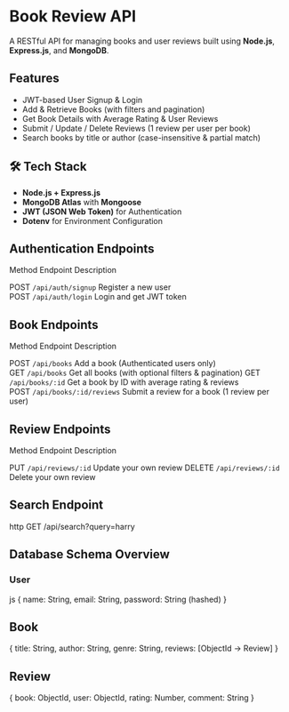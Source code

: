 # Book Review API

A RESTful API for managing books and user reviews built using **Node.js**, **Express.js**, and **MongoDB**.



## Features

-  JWT-based User Signup & Login
-  Add & Retrieve Books (with filters and pagination)
-  Get Book Details with Average Rating & User Reviews
-  Submit / Update / Delete Reviews (1 review per user per book)
-  Search books by title or author (case-insensitive & partial match)



## 🛠 Tech Stack

- **Node.js + Express.js**
- **MongoDB Atlas** with **Mongoose**
- **JWT (JSON Web Token)** for Authentication
- **Dotenv** for Environment Configuration



## Authentication Endpoints

 Method  Endpoint               Description              

 POST    `/api/auth/signup`     Register a new user      
 POST    `/api/auth/login`      Login and get JWT token  


##  Book Endpoints

 Method  Endpoint                    Description                                      

POST    `/api/books`                Add a book (Authenticated users only)            
GET     `/api/books`                Get all books (with optional filters & pagination)  GET     `/api/books/:id`            Get a book by ID with average rating & reviews   
POST    `/api/books/:id/reviews`    Submit a review for a book (1 review per user)  



##  Review Endpoints

 Method  Endpoint              Description            

 PUT     `/api/reviews/:id`    Update your own review 
 DELETE  `/api/reviews/:id`    Delete your own review 



##  Search Endpoint

http
GET /api/search?query=harry




##  Database Schema Overview

### User
js
{
  name: String,
  email: String,
  password: String (hashed)
}


## Book
{
  title: String,
  author: String,
  genre: String,
  reviews: [ObjectId -> Review]
}


## Review
{
  book: ObjectId,
  user: ObjectId,
  rating: Number,
  comment: String
}

